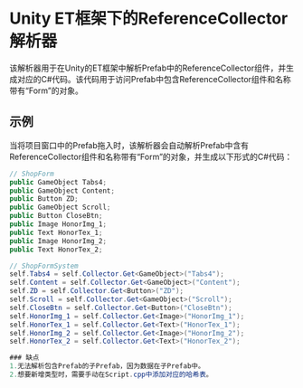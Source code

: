 # Unity ET框架下的ReferenceCollector解析器

该解析器用于在Unity的ET框架中解析Prefab中的ReferenceCollector组件，并生成对应的C#代码。该代码用于访问Prefab中包含ReferenceCollector组件和名称带有“Form”的对象。

## 示例


当将项目窗口中的Prefab拖入时，该解析器会自动解析Prefab中含有ReferenceCollector组件和名称带有“Form”的对象，并生成以下形式的C#代码：

```csharp
// ShopForm
public GameObject Tabs4;
public GameObject Content;
public Button ZD;
public GameObject Scroll;
public Button CloseBtn;
public Image HonorImg_1;
public Text HonorTex_1;
public Image HonorImg_2;
public Text HonorTex_2;

// ShopFormSystem
self.Tabs4 = self.Collector.Get<GameObject>("Tabs4");
self.Content = self.Collector.Get<GameObject>("Content");
self.ZD = self.Collector.Get<Button>("ZD");
self.Scroll = self.Collector.Get<GameObject>("Scroll");
self.CloseBtn = self.Collector.Get<Button>("CloseBtn");
self.HonorImg_1 = self.Collector.Get<Image>("HonorImg_1");
self.HonorTex_1 = self.Collector.Get<Text>("HonorTex_1");
self.HonorImg_2 = self.Collector.Get<Image>("HonorImg_2");
self.HonorTex_2 = self.Collector.Get<Text>("HonorTex_2");

### 缺点
1.无法解析包含Prefab的子Prefab，因为数据在子Prefab中。
2.想要新增类型时，需要手动在Script.cpp中添加对应的哈希表。

